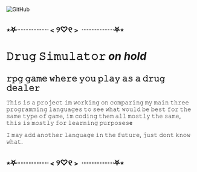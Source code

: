 ![GitHub](https://img.shields.io/github/license/catfiji/Drug-Simulator?color=Q&style=for-the-badge)
## ⋆⛧┈┈┈┈﹤୨♡୧﹥ ┈┈┈┈⛧⋆
# 𝙳𝚛𝚞𝚐 𝚂𝚒𝚖𝚞𝚕𝚊𝚝𝚘𝚛 *on hold*
## 𝚛𝚙𝚐 𝚐𝚊𝚖𝚎 𝚠𝚑𝚎𝚛𝚎 𝚢𝚘𝚞 𝚙𝚕𝚊𝚢 𝚊𝚜 𝚊 𝚍𝚛𝚞𝚐 𝚍𝚎𝚊𝚕𝚎𝚛

𝚃𝚑𝚒𝚜 𝚒𝚜 𝚊 𝚙𝚛𝚘𝚓𝚎𝚌𝚝 𝚒𝚖 𝚠𝚘𝚛𝚔𝚒𝚗𝚐 𝚘𝚗 𝚌𝚘𝚖𝚙𝚊𝚛𝚒𝚗𝚐 𝚖𝚢 𝚖𝚊𝚒𝚗 𝚝𝚑𝚛𝚎𝚎 𝚙𝚛𝚘𝚐𝚛𝚊𝚖𝚖𝚒𝚗𝚐 𝚕𝚊𝚗𝚐𝚞𝚊𝚐𝚎𝚜 𝚝𝚘 𝚜𝚎𝚎 𝚠𝚑𝚊𝚝 𝚠𝚘𝚞𝚕𝚍 𝚋𝚎 𝚋𝚎𝚜𝚝 𝚏𝚘𝚛 𝚝𝚑𝚎 𝚜𝚊𝚖𝚎 𝚝𝚢𝚙𝚎 𝚘𝚏 𝚐𝚊𝚖𝚎,
𝚒𝚖 𝚌𝚘𝚍𝚒𝚗𝚐 𝚝𝚑𝚎𝚖 𝚊𝚕𝚕 𝚖𝚘𝚜𝚝𝚕𝚢 𝚝𝚑𝚎 𝚜𝚊𝚖𝚎, 𝚝𝚑𝚒𝚜 𝚒𝚜 𝚖𝚘𝚜𝚝𝚕𝚢 𝚏𝚘𝚛 𝚕𝚎𝚊𝚛𝚗𝚒𝚗𝚐 𝚙𝚞𝚛𝚙𝚘𝚜𝚎𝚜e


𝙸 𝚖𝚊𝚢 𝚊𝚍𝚍 𝚊𝚗𝚘𝚝𝚑𝚎𝚛 𝚕𝚊𝚗𝚐𝚞𝚊𝚐𝚎 𝚒𝚗 𝚝𝚑𝚎 𝚏𝚞𝚝𝚞𝚛𝚎, 𝚓𝚞𝚜𝚝 𝚍𝚘𝚗𝚝 𝚔𝚗𝚘𝚠 𝚠𝚑𝚊𝚝.

## ⋆⛧┈┈┈┈﹤୨♡୧﹥ ┈┈┈┈⛧⋆
